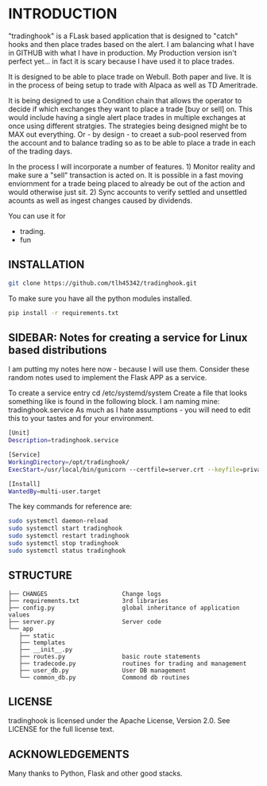 # INTRODUCTION

"tradinghook" is a FLask based application that is designed to "catch" hooks and then place trades based on the alert.
I am balancing what I have in GITHUB with what I have in production.  My Production version isn't perfect yet... in fact it is scary because I have used it to place trades.   

It is designed to be able to place trade on Webull.  Both paper and live.  It is in the process of being setup to trade with Alpaca as well as TD Ameritrade.

It is being designed to use a Condition chain that allows the operator to decide if which exchanges they want to place a trade [buy or sell] on.  This would include having a single alert place trades in multiple exchanges at once using different stratgies.
The strategies being designed might be to MAX out everything.  Or - by design - to creaet a sub-pool reserved from the account and to balance trading so as to be able to place a trade in each of the trading days.

In the process I will incorporate a number of features.  1) Monitor reality and make sure a "sell" transaction is acted on.  It is possible in a fast moving enviornment for a trade being placed to already be out of the action and would otherwise just sit.  2) Sync accounts to verify settled and unsettled acounts as well as ingest changes caused by dividends.

You can use it for

- trading.
- fun

## INSTALLATION

```bash
git clone https://github.com/tlh45342/tradinghook.git
```

To make sure you have all the python modules installed.

```bash
pip install -r requirements.txt
```

## SIDEBAR: Notes for creating a service for Linux based distributions

I am putting my notes here now - because I will use them.  Consider these random notes used to implement the Flask APP as a service.

To create a service entry cd /etc/systemd/system
Create a file that looks something like is found in the following block.
I am naming mine: tradinghook.service
As much as I hate assumptions - you will need to edit this to your tastes and for your environment.

```bash
[Unit]
Description=tradinghook.service

[Service]
WorkingDirectory=/opt/tradinghook/
ExecStart=/usr/local/bin/gunicorn --certfile=server.crt --keyfile=private.key -b 0.0.0.0:443 -w 4 server:app

[Install]
WantedBy=multi-user.target
```

The key commands for reference are: 

```bash
sudo systemctl daemon-reload
sudo systemctl start tradinghook
sudo systemctl restart tradinghook
sudo systemctl stop tradinghook
sudo systemctl status tradinghook
```

## STRUCTURE

    ├── CHANGES                     Change logs
    ├── requirements.txt            3rd libraries
    ├── config.py                   global inheritance of application values
    ├── server.py                   Server code
    └── app
       ├── static
       ├── templates
       ├── __init__.py
       ├── routes.py                basic route statements
       ├── tradecode.py             routines for trading and management
       ├── user_db.py               User DB management
       └── common_db.py             Commond db routines
       
## LICENSE

tradinghook is licensed under the Apache License, Version 2.0. See LICENSE for the full license text.

## ACKNOWLEDGEMENTS

Many thanks to Python, Flask and other good stacks.       
